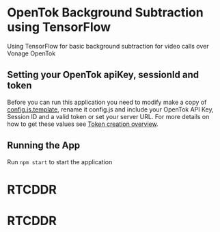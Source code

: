 # OpenTok Background Subtraction using TensorFlow 

Using TensorFlow for basic background subtraction for video calls over Vonage OpenTok

## Setting your OpenTok apiKey, sessionId and token

Before you can run this application you need to modify make a copy of [config.js.template](src/config.js.template), rename it config.js and include your OpenTok API Key, Session ID and a valid token or set your server URL. For more details on how to get these values see [Token creation
overview](https://tokbox.com/opentok/tutorials/create-token/).

## Running the App

Run `npm start` to start the application
# RTCDDR
# RTCDDR
